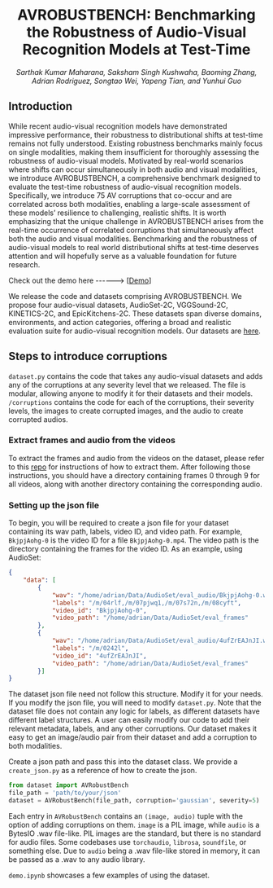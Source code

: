 <div align="center">

# AVROBUSTBENCH: Benchmarking the Robustness of Audio-Visual Recognition Models at Test-Time

<em> Sarthak Kumar Maharana, Saksham Singh Kushwaha, Baoming Zhang, Adrian Rodriguez, Songtao Wei, Yapeng Tian, and Yunhui Guo </em>
</div>

## Introduction

While recent audio-visual recognition models have demonstrated impressive performance, their robustness to distributional shifts at test-time remains not fully understood. Existing robustness benchmarks mainly focus on single modalities, making them insufficient for thoroughly assessing the robustness of audio-visual models. Motivated by real-world scenarios where shifts can occur simultaneously in both audio and visual modalities, we introduce AVROBUSTBENCH, a comprehensive benchmark designed to evaluate the test-time robustness of audio-visual recognition models. Specifically, we introduce 75 AV corruptions that co-occur and are correlated across both modalities, enabling a large-scale assessment of these models’ resilience to challenging, realistic shifts. It is worth emphasizing
that the unique challenge in AVROBUSTBENCH arises from the real-time occurrence of correlated corruptions that simultaneously affect both the audio and visual modalities. Benchmarking and the robustness of audio-visual models to real world distributional shifts at test-time deserves attention and will hopefully serve as a valuable foundation for future research.


Check out the demo here ------> [[Demo](https://www.youtube.com/watch?v=hYdcRO3BuIY&ab_channel=SarthakMaharana)]


We release the code and datasets comprising AVROBUSTBENCH. We propose four audio-visual datasets, AudioSet-2C, VGGSound-2C, KINETICS-2C, and EpicKitchens-2C. These datasets span diverse domains, environments, and action categories, offering a broad and realistic evaluation suite for audio-visual recognition models. Our datasets are [here](https://huggingface.co/datasets/sakshamsingh1/av_robust_data/tree/main).



## Steps to introduce corruptions
`dataset.py` contains the code that takes any audio-visual datasets and adds any of the corruptions at any severity level that we released. The file is modular, allowing anyone to modify it for their datasets and their models. `/corruptions` contains the code for each of the corruptions, their severity levels, the images to create corrupted images, and the audio to create corrupted audios. 

### Extract frames and audio from the videos
To extract the frames and audio from the videos on the dataset, please refer to this [repo](https://github.com/YuanGongND/cav-mae/tree/master/src/preprocess) for instructions of how to extract them. After following those instructions, you should have a directory containing frames 0 through 9 for all videos, along with another directory containing the corresponding audio.

### Setting up the json file
To begin, you will be required to create a json file for your dataset containing its wav path, labels, video ID, and video path. For example, `BkjpjAohg-0` is the video ID for a file `BkjpjAohg-0.mp4`. The video path is the directory containing the frames for the video ID. As an example, using AudioSet:

```json
{
    "data": [
        {
            "wav": "/home/adrian/Data/AudioSet/eval_audio/BkjpjAohg-0.wav",
            "labels": "/m/04rlf,/m/07pjwq1,/m/07s72n,/m/08cyft",
            "video_id": "BkjpjAohg-0",
            "video_path": "/home/adrian/Data/AudioSet/eval_frames"
        },
        {
            "wav": "/home/adrian/Data/AudioSet/eval_audio/4ufZrEAJnJI.wav",
            "labels": "/m/0242l",
            "video_id": "4ufZrEAJnJI",
            "video_path": "/home/adrian/Data/AudioSet/eval_frames"
        }]
}
```

The dataset json file need not follow this structure. Modify it for your needs. If you modify the json file, you will need to modify `dataset.py`. Note that the dataset file does not contain any logic for labels, as different datasets have different label structures. A user can easily modify our code to add their relevant metadata, labels, and any other corruptions. Our dataset makes it easy to get an image/audio pair from their dataset and add a corruption to both modalities. 


Create a json path and pass this into the dataset class. We provide a `create_json.py` as a reference of how to create the json.
```python
from dataset import AVRobustBench
file_path = 'path/to/your/json'
dataset = AVRobustBench(file_path, corruption='gaussian', severity=5)
```

Each entry in `AVRobustBench` contains an `(image, audio)` tuple with the option of adding corruptions on them. `image` is a PIL image, while `audio` is a BytesIO .wav file-like. PIL images are the standard, but there is no standard for audio files. Some codebases use `torchaudio`, `librosa`, `soundfile`, or something else. Due to `audio` being a .wav file-like stored in memory, it can be passed as a .wav to any audio library.


`demo.ipynb` showcases a few examples of using the dataset.
